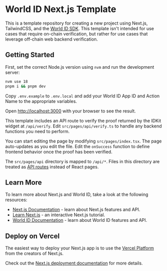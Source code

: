 # World ID Next.js Template

This is a template repository for creating a new project using Next.js, TailwindCSS, and the [World ID SDK](https://id.worldcoin.org). This template isn't intended for use cases that require on-chain verification, but rather for use cases that leverage off-chain web backend verification.

## Getting Started

First, set the correct Node.js version using `nvm` and run the development server:

```bash
nvm use 18
pnpm i && pnpm dev
```

Copy `.env.example` to `.env.local` and add your World ID App ID and Action Name to the appropriate variables.

Open [http://localhost:3000](http://localhost:3000) with your browser to see the result.

This template includes an API route to verify the proof returned by the IDKit widget at `/api/verify`. Edit `src/pages/api/verify.ts` to handle any backend functions you need to perform.

You can start editing the page by modifying `src/pages/index.tsx`. The page auto-updates as you edit the file. Edit the `onSuccess` function to define frontend behavior once the proof has been verified.

The `src/pages/api` directory is mapped to `/api/*`. Files in this directory are treated as [API routes](https://nextjs.org/docs/api-routes/introduction) instead of React pages.

## Learn More

To learn more about Next.js and World ID, take a look at the following resources:

-   [Next.js Documentation](https://nextjs.org/docs) - learn about Next.js features and API.
-   [Learn Next.js](https://nextjs.org/learn) - an interactive Next.js tutorial.
-   [World ID Documentation](https://docs.worldcoin.org/) - learn about World ID features and API.

## Deploy on Vercel

The easiest way to deploy your Next.js app is to use the [Vercel Platform](https://vercel.com/new?utm_medium=default-template&filter=next.js&utm_source=create-next-app&utm_campaign=create-next-app-readme) from the creators of Next.js.

Check out the [Next.js deployment documentation](https://nextjs.org/docs/deployment) for more details.
